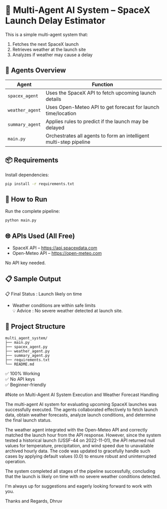 # 🚀 Multi-Agent AI System – SpaceX Launch Delay Estimator

This is a simple multi-agent system that:
1. Fetches the next SpaceX launch
2. Retrieves weather at the launch site
3. Analyzes if weather may cause a delay

## 🧠 Agents Overview

| Agent           | Function                                                                 |
|----------------|--------------------------------------------------------------------------|
| `spacex_agent`  | Uses the SpaceX API to fetch upcoming launch details                    |
| `weather_agent` | Uses Open-Meteo API to get forecast for launch time/location            |
| `summary_agent` | Applies rules to predict if the launch may be delayed                   |
| `main.py`       | Orchestrates all agents to form an intelligent multi-step pipeline      |

## 📦 Requirements

Install dependencies:
```bash
pip install -r requirements.txt
```

## 🚀 How to Run

Run the complete pipeline:
```bash
python main.py
```

## 🌐 APIs Used (All Free)

- SpaceX API – https://api.spacexdata.com
- Open-Meteo API – https://open-meteo.com

No API key needed.

## 📋 Sample Output

📋 Final Status     : Launch likely on time  
  - Weather conditions are within safe limits  
💡 Advice           : No severe weather detected at launch site.

## 📁 Project Structure

```
multi_agent_system/
├── main.py
├── spacex_agent.py
├── weather_agent.py
├── summary_agent.py
├── requirements.txt
└── README.md
```

✅ 100% Working  
✅ No API keys  
✅ Beginner-friendly

#Note on Multi-Agent AI System Execution and Weather Forecast Handling

  The multi-agent AI system for evaluating upcoming SpaceX launches was successfully executed. The agents collaborated effectively to fetch launch data, obtain weather forecasts, analyze launch conditions, and determine the final launch status.

  The weather agent integrated with the Open-Meteo API and correctly matched the launch hour from the API response. However, since the system tested a historical launch (USSF-44 on 2022-11-01), the API returned null values for temperature, precipitation, and wind speed due to unavailable archived hourly data. The code was updated to gracefully handle such cases by applying default values (0.0) to ensure robust and uninterrupted operation.

  The system completed all stages of the pipeline successfully, concluding that the launch is likely on time with no severe weather conditions detected.

I'm always up for suggestions and eagerly looking forward to work with you.

Thanks and Regards,
Dhruv
